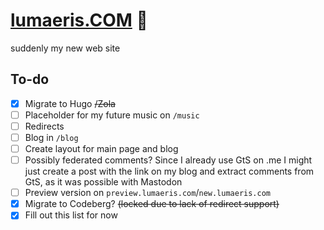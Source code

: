 # [lumaeris.COM](https://lumaeris.com/) 🌟

suddenly my new web site

## To-do

- [x] Migrate to Hugo ~~/Zola~~
- [ ] Placeholder for my future music on `/music`
- [ ] Redirects
- [ ] Blog in `/blog`
- [ ] Create layout for main page and blog
- [ ] Possibly federated comments? Since I already use GtS on .me I might just create a post with the link on my blog and extract comments from GtS, as it was possible with Mastodon
- [ ] Preview version on `preview.lumaeris.com`/`new.lumaeris.com`
- [x] Migrate to Codeberg? ~~(locked due to lack of redirect support)~~
- [x] Fill out this list for now
